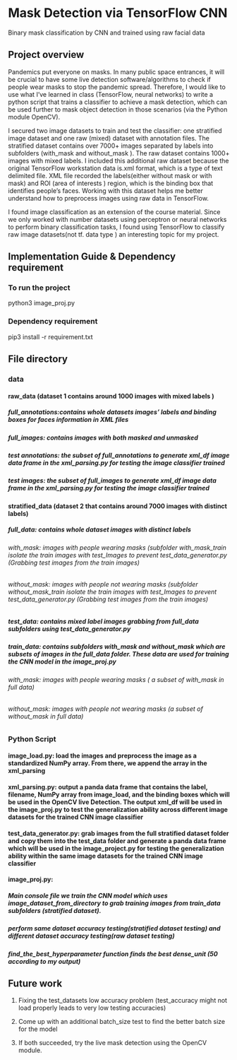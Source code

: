 # Mask Detection via TensorFlow CNN
Binary mask classification by CNN and trained using raw facial data

## Project overview
Pandemics put everyone on masks. In many public space entrances, it will be crucial to have some live detection software/algorithms to check if people wear masks to stop the pandemic spread. Therefore, I would like to use what I’ve learned in class (TensorFlow, neural networks) to write a python script that trains a classifier to achieve a mask detection, which can be used further to mask object detection in those scenarios (via the Python module OpenCV).

I secured two image datasets to train and test the classifier: one stratified image dataset and one raw (mixed) dataset with annotation files. The stratified dataset contains over 7000+ images separated by labels into subfolders (with_mask and without_mask ). The raw dataset contains 1000+ images with mixed labels. I included this additional raw dataset because the original TensorFlow workstation data is.xml format, which is a type of text delimited file. XML file recorded the labels(either without mask or with mask) and ROI (area of interests ) region, which is the binding box that identifies people’s faces. Working with this dataset helps me better understand how to preprocess images using raw data in TensorFlow.

I found image classification as an extension of the course material. Since we only worked with number datasets using perceptron or neural networks to perform binary classification tasks, I found using TensorFlow to classify raw image datasets(not tf. data type ) an interesting topic for my project.

## Implementation Guide & Dependency requirement
### To run the project
python3 image_proj.py

### Dependency requirement
pip3 install -r requirement.txt


## File directory

### data

#### raw_data (dataset 1 contains around 1000 images with mixed labels )

##### full_annotations:contains whole datasets images’ labels and binding boxes for faces information in XML files
##### full_images: contains images with both masked and unmasked
##### test annotations: the subset of full_annotations to generate xml_df image data frame in the xml_parsing.py for testing the image classifier trained
##### test images: the subset of full_images to generate xml_df image data frame in the xml_parsing.py for testing the image classifier trained

#### stratified_data (dataset 2 that contains around 7000 images with distinct labels)

##### full_data: contains whole dataset images with distinct labels
###### with_mask: images with people wearing masks (subfolder with_mask_train isolate the train images with test_Images to prevent test_data_generator.py (Grabbing test images from the train images)
###### without_mask: images with people not wearing masks (subfolder without_mask_train isolate the train images with test_Images to prevent test_data_generator.py (Grabbing test images from the train images)
##### test_data: contains mixed label images grabbing from full_data subfolders using test_data_generator.py
##### train_data: contains subfolders with_mask and without_mask which are subsets of images in the full_data folder. These data are used for training the CNN model in the image_proj.py
###### with_mask: images with people wearing masks ( a subset of with_mask in full data)
###### without_mask:  images with people not wearing masks (a subset of without_mask in full data)

### Python Script
#### image_load.py: load the images and preprocess the image as a standardized NumPy array. From there, we append the array in the xml_parsing
#### xml_parsing.py: output a panda data frame that contains the label, filename, NumPy array from image_load, and the binding boxes which will be used in the OpenCV live Detection. The output xml_df will be used in the image_proj.py to test the generalization ability across different image datasets for the trained CNN image classifier
#### test_data_generator.py: grab images from the full stratified dataset folder and copy them into the test_data folder and generate a panda data frame which will be used in the image_project.py for testing the generalization ability within the same image datasets for the trained CNN image classifier
#### image_proj.py:
##### Main console file we train the CNN model which uses image_dataset_from_directory to grab training images from train_data subfolders (stratified dataset).
##### perform same dataset accuracy testing(stratified dataset testing) and different dataset accuracy testing(raw dataset testing) 
##### find_the_best_hyperparameter function finds the best dense_unit (50 according to my output) 

## Future work

1. Fixing the test_datasets low accuracy problem (test_accuracy might not load properly leads to very low testing accuracies)

2. Come up with an additional batch_size test to find the better batch size for the model

3. If both succeeded, try the live mask detection using the OpenCV module. 
